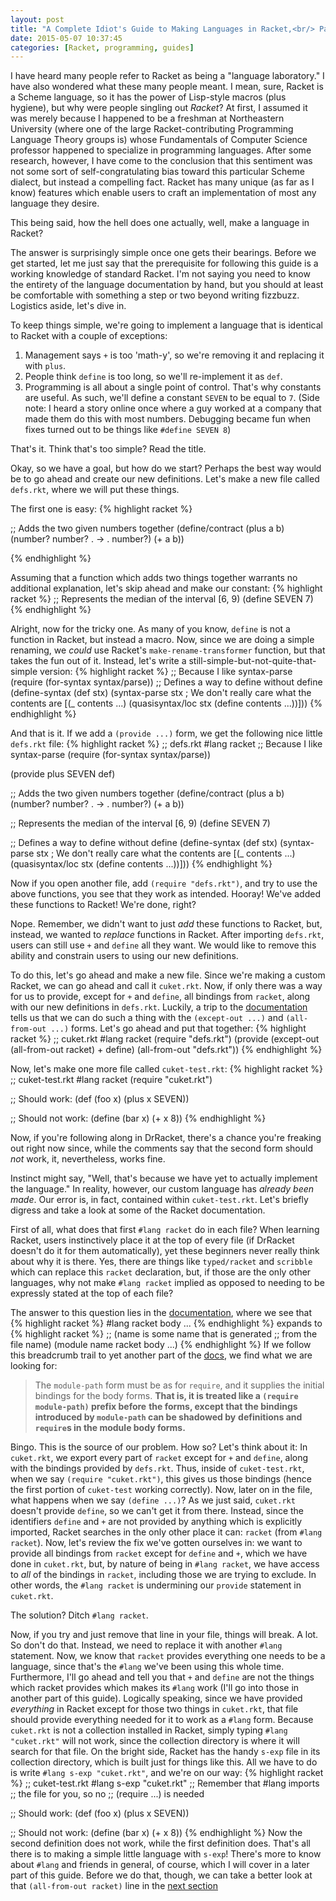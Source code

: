 ```yaml
---
layout: post
title: "A Complete Idiot's Guide to Making Languages in Racket,<br/> Part 1: Introduction"
date: 2015-05-07 10:37:45
categories: [Racket, programming, guides]
---
```

I have heard many people refer to Racket as being a "language laboratory."
I have also wondered what these many people meant. I mean, sure, Racket is
a Scheme language, so it has the power of Lisp-style macros (plus hygiene),
but why were people singling out *Racket*? At first, I assumed it was merely
because I happened to be a freshman at Northeastern University (where one of the
large Racket-contributing Programming Language Theory groups is) whose
Fundamentals of Computer Science professor happened to specialize in programming
languages. After some research, however, I have come to the conclusion that this
sentiment was not some sort of self-congratulating bias toward this particular
Scheme dialect, but instead a compelling fact. Racket has many unique (as far as I know)
features which enable users to craft an implementation of most any language they desire.

This being said, how the hell does one actually, well, make a language in Racket?

The answer is surprisingly simple once one gets their bearings. Before we get
started, let me just say that the prerequisite for following this guide is
a working knowledge of standard Racket. I'm not saying you need to know the
entirety of the language documentation by hand, but you should at least be comfortable
with something a step or two beyond writing fizzbuzz. Logistics aside, let's
dive in.

To keep things simple, we're going to implement a language that is identical
to Racket with a couple of exceptions:

   1. Management says `+` is too 'math-y', so we're removing it and replacing
      it with `plus`.
   2. People think `define` is too long, so we'll re-implement it as `def`.
   3. Programming is all about a single point of control. That's why constants
      are useful. As such, we'll define a constant `SEVEN` to be equal to `7`.
      (Side note: I heard a story online once where a guy worked at a company
      that made them do this with most numbers. Debugging became fun when fixes
      turned out to be things like `#define SEVEN 8`)

That's it. Think that's too simple? Read the title.

Okay, so we have a goal, but how do we start? Perhaps the best way would be
to go ahead and create our new definitions. Let's make a new file called `defs.rkt`,
where we will put these things.

The first one is easy:
{% highlight racket %}

;; Adds the two given numbers together
(define/contract (plus a b)
  (number? number? . -> . number?)
  (+ a b))

{% endhighlight %}

Assuming that a function which adds two things together warrants no additional
explanation, let's skip ahead and make our constant:
{% highlight racket %}
;; Represents the median of the interval [6, 9)
(define SEVEN 7)
{% endhighlight %}

Alright, now for the tricky one. As many of you know, `define` is not a function
in Racket, but instead a macro. Now, since we are doing a simple renaming, we *could*
use Racket's `make-rename-transformer` function, but that takes the fun out of it.
Instead, let's write a still-simple-but-not-quite-that-simple version:
{% highlight racket %}
;; Because I like syntax-parse
(require (for-syntax syntax/parse))
;; Defines a way to define without define
(define-syntax (def stx)
  (syntax-parse stx
    ; We don't really care what the contents are
    [(_ contents ...) (quasisyntax/loc stx (define contents ...))]))
{% endhighlight %}

And that is it. If we add a `(provide ...)` form, we get the following nice little
`defs.rkt` file:
{% highlight racket %}
;; defs.rkt
#lang racket
;; Because I like syntax-parse
(require (for-syntax syntax/parse))

(provide plus SEVEN def)

;; Adds the two given numbers together
(define/contract (plus a b)
  (number? number? . -> . number?)
  (+ a b))

;; Represents the median of the interval [6, 9)
(define SEVEN 7)

;; Defines a way to define without define
(define-syntax (def stx)
  (syntax-parse stx
    ; We don't really care what the contents are
    [(_ contents ...) (quasisyntax/loc stx (define contents ...))]))
{% endhighlight %}

Now if you open another file, add `(require "defs.rkt")`, and try to use the
above functions, you see that they work as intended. Hooray! We've added these
functions to Racket! We're done, right?

Nope. Remember, we didn't want to just *add* these functions to Racket,
but, instead, we wanted to *replace* functions in Racket. After importing
`defs.rkt`, users can still use `+` and `define` all they want. We would like
to remove this ability and constrain users to using our new definitions.

To do this, let's go ahead and make a new file. Since we're making a custom Racket,
we can go ahead and call it `cuket.rkt`. Now, if only there was a way for us to
provide, except for `+` and `define`,  all bindings from `racket`, along with our new
definitions in `defs.rkt`. Luckily, a trip to the [documentation][1] tells us that
we can do such a thing with the `(except-out ...)` and `(all-from-out ...)` forms.
Let's go ahead and put that together:
{% highlight racket %}
;; cuket.rkt
#lang racket
(require "defs.rkt")
(provide (except-out (all-from-out racket)
                     +
                     define)
         (all-from-out "defs.rkt"))
{% endhighlight %}

Now, let's make one more file called `cuket-test.rkt`:
{% highlight racket %}
;; cuket-test.rkt
#lang racket
(require "cuket.rkt")

;; Should work:
(def (foo x)
  (plus x SEVEN))

;; Should not work:
(define (bar x)
  (+ x 8))
{% endhighlight %}

Now, if you're following along in DrRacket, there's a chance you're freaking
out right now since, while the comments say that the second form should *not*
work, it, nevertheless, works fine.

Instinct might say, "Well, that's because we have yet to actually implement the
language." In reality, however, our custom language has *already been made*. Our
error is, in fact, contained within `cuket-test.rkt`. Let's briefly digress and
take a look at some of the Racket documentation.

First of all, what does that first `#lang racket` do in each file? When learning
Racket, users instinctively place it at the top of every file (if DrRacket doesn't
do it for them automatically), yet these beginners never really think about why
it is there. Yes, there are things like `typed/racket` and `scribble` which can
replace this `racket` declaration, but, if those are the only other languages,
why not make `#lang racket` implied as opposed to needing to be expressly stated
at the top of each file?

The answer to this question lies in the [documentation][2], where we see that
{% highlight racket %}
#lang racket
body ...
{% endhighlight %}
expands to
{% highlight racket %}
;; (name is some name that is generated
;;  from the file name)
(module name racket
  body ...)
{% endhighlight %}
If we follow this breadcrumb trail to yet another part of the [docs][3], we
find what we are looking for:

> The `module-path` form must be as for `require`, and it supplies the initial bindings 
> for the body forms. **That is, it is treated like a `(require module-path)` prefix before** 
> **the forms, except that the bindings introduced by `module-path` can be shadowed by** 
> **definitions and `require`s in the module body forms.**

Bingo. This is the source of our problem. How so? Let's think about it:
In `cuket.rkt`, we export every part of `racket` except for `+` and `define`,
along with the bindings provided by `defs.rkt`. Thus, inside of `cuket-test.rkt`,
when we say `(require "cuket.rkt")`, this gives us those bindings (hence the first
portion of `cuket-test` working correctly). Now, later on in the file, what happens
when we say `(define ...)`? As we just said, `cuket.rkt` doesn't provide `define`, so
we can't get it from there. Instead, since the identifiers `define` and `+` are not
provided by anything which is explicitly imported, Racket searches in the only other place
it can: `racket` (from `#lang racket`). Now, let's review the fix we've gotten ourselves
in: we want to provide all bindings from `racket` except for `define` and `+`, which
we have done in `cuket.rkt`, but, by nature of being in `#lang racket`, we have access to
*all* of the bindings in `racket`, including those we are trying to exclude. In other
words, the `#lang racket` is undermining our `provide` statement in `cuket.rkt`.

The solution? Ditch `#lang racket`.

Now, if you try and just remove that line in your file, things will break. A lot. So
don't do that. Instead, we need to replace it with another `#lang` statement. Now, we
know that `racket` provides everything one needs to be a language, since that's the `#lang`
we've been using this whole time. Furthermore, I'll go ahead and tell you that `+` and
`define` are not the things which racket provides which makes its `#lang` work (I'll
go into those in another part of this guide). Logically speaking, since we have provided
*everything* in Racket except for those two things in `cuket.rkt`, that file should provide
everything needed for it to work as a `#lang` form. Because `cuket.rkt` is not a 
collection installed in Racket, simply typing `#lang "cuket.rkt"` will not work, since the
collection directory is where it will search for that file. On the bright side, Racket
has the handy `s-exp` file in its collection directory, which is built just for things like
this. All we have to do is write `#lang s-exp "cuket.rkt"`, and we're on our way:
{% highlight racket %}
;; cuket-test.rkt
#lang s-exp "cuket.rkt"
;; Remember that #lang imports
;; the file for you, so no
;; (require ...) is needed

;; Should work:
(def (foo x)
  (plus x SEVEN))

;; Should not work:
(define (bar x)
  (+ x 8))
{% endhighlight %}
Now the second definition does not work, while the first definition does. That's all there
is to making a simple little language with `s-exp`! There's more to know about `#lang` and
friends in general, of course, which I will cover in a later part of this guide. Before we
do that, though, we can take a better look at that `(all-from-out racket)` line in the [next section][4]

[1]: http://docs.racket-lang.org/reference/require.html#%28form._%28%28lib._racket%2Fprivate%2Fbase..rkt%29._except-out%29%29
[2]: http://docs.racket-lang.org/guide/Module_Syntax.html#%28part._hash-lang%29
[3]: http://docs.racket-lang.org/reference/module.html#%28form._%28%28quote._~23~25kernel%29._module%29%29
[4]: ../../2016/02/26/racket-lang-for-idiots-2.html
